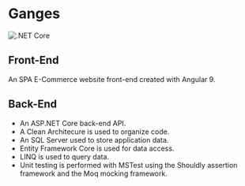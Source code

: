 # Ganges

![.NET Core](https://github.com/gchurch/Ganges/workflows/.NET%20Core/badge.svg?branch=master)

## Front-End

An SPA E-Commerce website front-end created with Angular 9.


## Back-End

- An ASP.NET Core back-end API.
- A Clean Architecure is used to organize code.
- An SQL Server used to store application data.
- Entity Framework Core is used for data access.
- LINQ is used to query data.
- Unit testing is performed with MSTest using the Shouldly assertion framework and the Moq mocking framework.
